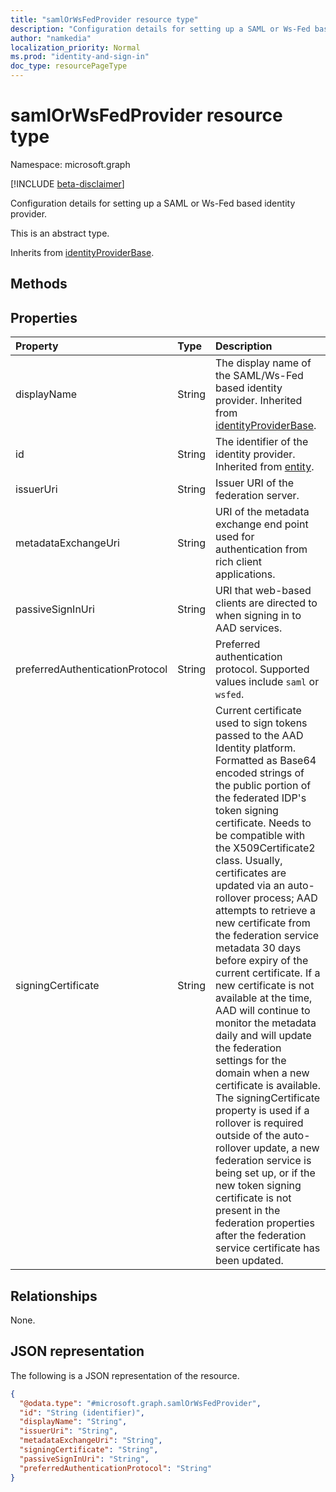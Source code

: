 ```yaml
---
title: "samlOrWsFedProvider resource type"
description: "Configuration details for setting up a SAML or Ws-Fed based identity provider."
author: "namkedia"
localization_priority: Normal
ms.prod: "identity-and-sign-in"
doc_type: resourcePageType
---
```


# samlOrWsFedProvider resource type

Namespace: microsoft.graph

[!INCLUDE [beta-disclaimer](../../includes/beta-disclaimer.md)]

Configuration details for setting up a SAML or Ws-Fed based identity provider.

This is an abstract type.

Inherits from [identityProviderBase](../resources/identityproviderbase.md).

## Methods
<!-- 
|Method|Return type|Description|

|:---|:---|:---|
|[List samlOrWsFedProviders](../api/samlorwsfedprovider-list.md)|[samlOrWsFedProvider](../resources/samlorwsfedprovider.md) collection|Get a list of the [samlOrWsFedProvider](../resources/samlorwsfedprovider.md) objects and their properties.|
|[Create samlOrWsFedProvider](../api/samlorwsfedprovider-create.md)|[samlOrWsFedProvider](../resources/samlorwsfedprovider.md)|Create a new [samlOrWsFedProvider](../resources/samlorwsfedprovider.md) object.|
|[Get samlOrWsFedProvider](../api/samlorwsfedprovider-get.md)|[samlOrWsFedProvider](../resources/samlorwsfedprovider.md)|Read the properties and relationships of a [samlOrWsFedProvider](../resources/samlorwsfedprovider.md) object.|
|[Update samlOrWsFedProvider](../api/samlorwsfedprovider-update.md)|[samlOrWsFedProvider](../resources/samlorwsfedprovider.md)|Update the properties of a [samlOrWsFedProvider](../resources/samlorwsfedprovider.md) object.|
|[Delete samlOrWsFedProvider](../api/samlorwsfedprovider-delete.md)|None|Deletes a [samlOrWsFedProvider](../resources/samlorwsfedprovider.md) object.|
-->
## Properties

|Property|Type|Description|
|:---|:---|:---|
|displayName|String|The display name of the SAML/Ws-Fed based identity provider. Inherited from [identityProviderBase](../resources/identityproviderbase.md).|
|id|String|The identifier of the identity provider. Inherited from [entity](../resources/entity.md).|
|issuerUri|String|Issuer URI of the federation server.|
|metadataExchangeUri|String|URI of the metadata exchange end point used for authentication from rich client applications.|
|passiveSignInUri|String|URI that web-based clients are directed to when signing in to AAD services.|
|preferredAuthenticationProtocol|String|Preferred authentication protocol. Supported values include `saml` or `wsfed`.|
|signingCertificate|String|Current certificate used to sign tokens passed to the AAD Identity platform. Formatted as Base64 encoded strings of the public portion of the federated IDP's token signing certificate. Needs to be compatible with the X509Certificate2 class. Usually, certificates are updated via an auto-rollover process; AAD attempts to retrieve a new certificate from the federation service metadata 30 days before expiry of the current certificate. If a new certificate is not available at the time, AAD will continue to monitor the metadata daily and will update the federation settings for the domain when a new certificate is available. The signingCertificate property is used if a rollover is required outside of the auto-rollover update, a new federation service is being set up, or if the new token signing certificate is not present in the federation properties after the federation service certificate has been updated.|

## Relationships
None.

## JSON representation
The following is a JSON representation of the resource.
<!-- {
  "blockType": "resource",
  "keyProperty": "id",
  "@odata.type": "microsoft.graph.samlOrWsFedProvider",
  "baseType": "microsoft.graph.identityProviderBase",
  "openType": false
}
-->
``` json
{
  "@odata.type": "#microsoft.graph.samlOrWsFedProvider",
  "id": "String (identifier)",
  "displayName": "String",
  "issuerUri": "String",
  "metadataExchangeUri": "String",
  "signingCertificate": "String",
  "passiveSignInUri": "String",
  "preferredAuthenticationProtocol": "String"
}
```
